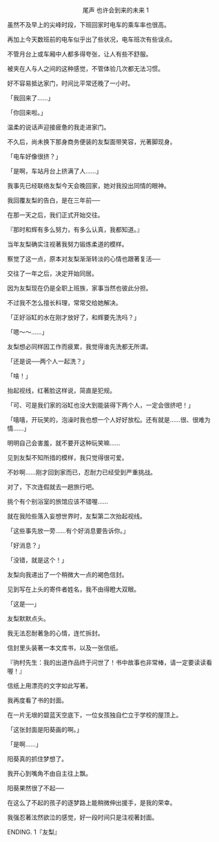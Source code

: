 <p align="center">尾声 也许会到来的未来 1</p>

虽然不及早上的尖峰时段，下班回家时电车的乘车率也很高。

再加上今天数班前的电车似乎出了些状况，电车班次有些误点。

不管月台上或车厢中人都多得夸张，让人有些不舒服。

被夹在人与人之间的这种感觉，不管体验几次都无法习惯。

好不容易抵达家门，时间比平常还晚了一小时。

「我回来了……」

「你回来啦。」

温柔的说话声迎接疲惫的我走进家门。

不久后，尚未换下那身商务便装的友梨面带笑容，光著脚现身。

「电车好像很挤？」

「是啊，车站月台上挤满了人……」

我事先已经联络友梨今天会晚回家，她对我投出同情的眼神。

我回覆友梨的告白，是在三年前──

在那一天之后，我们正式开始交往。

『那时和辉有多么努力，有多么认真，我都知道。』

当年友梨确实注视著我努力锻炼柔道的模样。

察觉了这一点，原本对友梨渐渐转淡的心情也跟著复活──

交往了一年之后，决定开始同居。

因为友梨现在仍是全职上班族，家事当然也彼此分担。

不过我不怎么擅长料理，常常交给她解决。

「正好浴缸的水在刚才放好了，和辉要先洗吗？」

「嗯～～……」

友梨想必同样因工作而疲累，我觉得谁先洗都无所谓。

「还是说──两个人一起洗？」

「啥！」

抬起视线，红著脸这样说，简直是犯规。

「可、可是我们家的浴缸也没大到能装得下两个人，一定会很挤吧！」

「嘻嘻，开玩笑的，泡澡时我也想一个人好好放松。还有就是……很、很难为情……」

明明自己会害羞，就不要开这种玩笑嘛……

见到友梨不知所措的模样，我只觉得很可爱。

不妙啊……刚才回到家而已，忍耐力已经受到严重挑战。

对了，下次连假就去一趟旅行吧。

挑个有个别浴室的旅馆应该不错喔……

就在我险些落入妄想世界时，友梨第二次抬起视线。

「这些事先放一旁……有个好消息要告诉你。」

「好消息？」

「没错，就是这个！」

友梨向我递出了一个稍微大一点的褐色信封。

见到写在上头的寄件者姓名，我不由得瞪大双眼。

「这是──」

友梨默默点头。

我无法忍耐著急的心情，连忙拆封。

信封里头装著一本文库书，以及一张信纸。

『驹村先生：我的出道作品终于问世了！书中故事也非常棒，请一定要读读看喔！』

信纸上用漂亮的文字如此写著。

我再度看了书的封面。

在一片无垠的碧蓝天空底下，一位女孩独自伫立于学校的屋顶上。

「这张封面是阳葵画的啊。」

「是啊……」

阳葵真的抓住梦想了。

我开心到嘴角不由自主往上飘。

阳葵果然很了不起──

在这么了不起的孩子的逐梦路上能稍微伸出援手，是我的荣幸。

我强忍著泫然欲泣的感觉，好一段时间只是注视著封面。

ENDING. 1『友梨』

